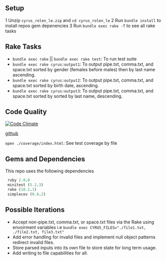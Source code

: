 ## Setup

1 Unzip `cyrus_rolen_le.zip` and `cd cyrus_rolen_le`
2 Run `bundle install` to install repos gem depenencies
3 Run `bundle exec rake -T` to see all rake tasks

## Rake Tasks

* `bundle exec rake` || `bundle exec rake test`: To run test suite
* `bundle exec rake cyrus:output1`: To output pipe.txt, comma.txt, and space.txt sorted by gender (females before males) then by last name ascending.
* `bundle exec rake cyrus:output2`: To output pipe.txt, comma.txt, and space.txt sorted by birth date, ascending.
* `bundle exec rake cyrus:output3`: To output pipe.txt, comma.txt, and space.txt sorted by sorted by last name, descending.

## Code Quality

[![Code Climate](https://codeclimate.com/github/rolentle/cyrus-code-challenge.png)](https://codeclimate.com/github/rolentle/cyrus-code-challenge)

[github](https://github.com/rolentle/cyrus-code-challenge)

`open ./coverage/index.html`: See test coverage by file

## Gems and Dependencies

This repo uses the following dependencies

```ruby
 ruby 2.0.0
 minitest (5.2.3)
 rake (10.1.1)
 simplecov (0.8.2)
```

## Possible Iterations

* Accept non-pipe.txt, comma.txt, or space.txt files via the Rake using envoirment variables i.e `bundle exec CYRUS_FILES="./file1.txt, ./file2.txt, file3.txt"`
* Add error handling for invalid files and implement null object patterns redirect invalid files.
* Store parsed inputs into its own file to store state for long term usage.
* Add writing to file capabilities for all.
